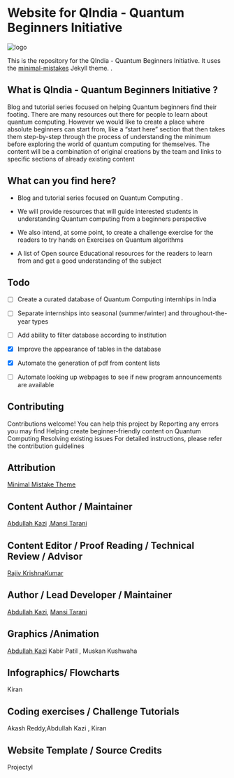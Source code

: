 
# Website for QIndia - Quantum Beginners Initiative

![logo](https://github.com/AbdullahKazi500/QIndia.github.io/assets/75779966/79a45128-74b9-4d49-9206-cccb342e5bfb)


This is the repository for the QIndia - Quantum Beginners Initiative. It uses the [minimal-mistakes](https://github.com/mmistakes/minimal-mistakes) Jekyll theme. .

## What is QIndia - Quantum Beginners Initiative ?

Blog and tutorial series focused on helping Quantum beginners find their footing. There are many resources out there for people to learn about quantum computing. However we would like to create a place where absolute beginners can start from, like a “start here” section that then takes them step-by-step through the process of understanding the minimum before exploring the world of quantum computing for themselves. The content will be a combination of original creations by the team and links to specific sections of already existing content

## What can you find here?

- Blog and tutorial series focused on Quantum Computing .

- We will provide resources that will guide interested students in understanding Quantum computing from a beginners perspective 

- We also intend, at some point, to create a challenge exercise for the readers to try hands on Exercises on Quantum algorithms 

- A list of Open source Educational resources for the readers to learn from and get a good understanding of the subject 

## Todo

- [ ] Create a curated database of Quantum Computing internhips in India
- [ ] Separate internships into seasonal (summer/winter) and throughout-the-year types
- [ ] Add ability to filter database according to institution
- [x] Improve the appearance of tables in the database
- [x] Automate the generation of pdf from content lists
- [ ] Automate looking up webpages to see if new program announcements are available 



## Contributing
Contributions welcome!
You can help this project by
Reporting any errors you may find
Helping create beginner-friendly content on Quantum Computing
Resolving existing issues
For detailed instructions, please refer the contribution guidelines

## Attribution
[Minimal Mistake Theme](https://github.com/mmistakes)

## Content Author / Maintainer
[Abdullah Kazi](https://github.com/AbdullahKazi500) ,[Mansi Tarani](https://github.com/MansiTarani?tab=repositories)

## Content Editor / Proof Reading / Technical Review / Advisor 
[Rajiv KrishnaKumar](https://github.com/rajkk1)

## Author / Lead Developer / Maintainer
[Abdullah Kazi](https://github.com/AbdullahKazi500), [Mansi Tarani](https://github.com/MansiTarani?tab=repositories)

## Graphics /Animation 
[Abdullah Kazi](https://github.com/AbdullahKazi500) Kabir Patil , Muskan Kushwaha

## Infographics/ Flowcharts 
Kiran

## Coding exercises / Challenge Tutorials
Akash Reddy,Abdullah Kazi , Kiran

## Website Template / Source Credits
Projectyl

